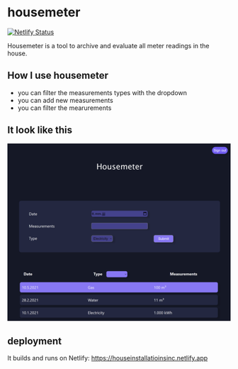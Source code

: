 # housemeter

[![Netlify Status](https://api.netlify.com/api/v1/badges/7dd5e7d5-8ff3-457b-96c3-a1329c36555d/deploy-status)](https://app.netlify.com/sites/stoic-wozniak-38c319/deploys)

Housemeter is a tool to archive and evaluate all meter readings in the house.

## How I use housemeter

- you can filter the measurements types with the dropdown
- you can add new measurements
- you can filter the mearurements

## It look like this

![preview](/Housemeter.png)

## deployment

It builds and runs on Netlify: https://houseinstallatioinsinc.netlify.app
